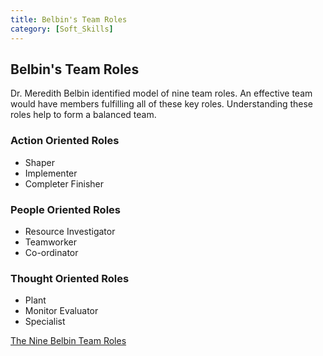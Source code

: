 ```yaml
---
title: Belbin's Team Roles
category: [Soft_Skills]
---
```


## Belbin's Team Roles

Dr. Meredith Belbin identified model of nine team roles.
An effective team would have members fulfilling all of these key roles. Understanding these roles help to form a balanced team.
 
### Action Oriented Roles
* Shaper
* Implementer
* Completer Finisher

### People Oriented Roles
* Resource Investigator
* Teamworker
* Co-ordinator

### Thought Oriented Roles
* Plant
* Monitor Evaluator
* Specialist

[The Nine Belbin Team Roles](https://www.belbin.com/about/belbin-team-roles/)
